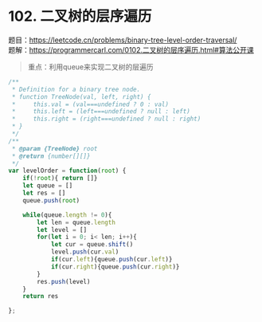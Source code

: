 # 102. 二叉树的层序遍历

题目：https://leetcode.cn/problems/binary-tree-level-order-traversal/   
题解：https://programmercarl.com/0102.二叉树的层序遍历.html#算法公开课      

> 重点：利用queue来实现二叉树的层遍历

```js
/**
 * Definition for a binary tree node.
 * function TreeNode(val, left, right) {
 *     this.val = (val===undefined ? 0 : val)
 *     this.left = (left===undefined ? null : left)
 *     this.right = (right===undefined ? null : right)
 * }
 */
/**
 * @param {TreeNode} root
 * @return {number[][]}
 */
var levelOrder = function(root) {
    if(!root){ return []}
    let queue = []
    let res = []
    queue.push(root)

    while(queue.length != 0){
        let len = queue.length
        let level = []
        for(let i = 0; i< len; i++){
            let cur = queue.shift()
            level.push(cur.val)
            if(cur.left){queue.push(cur.left)}
            if(cur.right){queue.push(cur.right)}
        }
        res.push(level)
    }
    return res 

};
```
